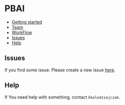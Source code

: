 # PBAI

- [Getting started](https://github.com/kkolodziejczak/PBAI/wiki/Getting-started)
- [Team](https://github.com/kkolodziejczak/PBAI/wiki/Team)
- [WorkFlow](https://github.com/kkolodziejczak/PBAI/wiki/WorkFlow)
- [Issues](#Issues)
- [Help](#Help)

## Issues
If you find some issue. Please create a new issue [here](https://github.com/kkolodziejczak/PBAI/issues).

## Help
If You need help with something, contact `kkolodziejczak`.
